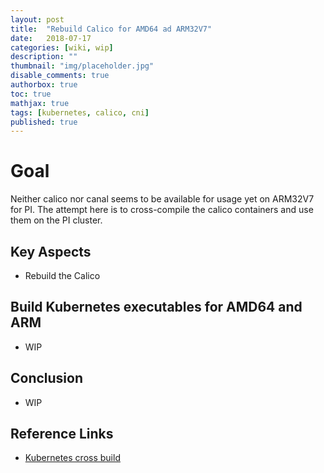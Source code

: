 ```yaml
---
layout: post
title:  "Rebuild Calico for AMD64 ad ARM32V7"
date:   2018-07-17
categories: [wiki, wip]
description: ""
thumbnail: "img/placeholder.jpg"
disable_comments: true
authorbox: true
toc: true
mathjax: true
tags: [kubernetes, calico, cni]
published: true
---
```


# Goal

Neither calico nor canal seems to be available for usage yet on ARM32V7 for PI.
The attempt here is to cross-compile the calico containers and use them on the PI cluster.

## Key Aspects

- Rebuild the Calico 

## Build Kubernetes executables for AMD64 and ARM

- WIP

## Conclusion

- WIP

## Reference Links

- [Kubernetes cross build]()

